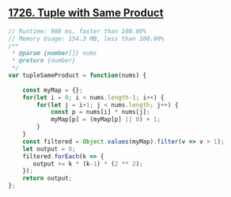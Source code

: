 ## [1726. Tuple with Same Product](https://leetcode.com/problems/tuple-with-same-product/)
```javascript
// Runtime: 988 ms, faster than 100.00%
// Memory Usage: 154.3 MB, less than 100.00%
/**
 * @param {number[]} nums
 * @return {number}
 */
var tupleSameProduct = function(nums) {
  
    const myMap = {};
    for(let i = 0; i < nums.length-1; i++) {
        for(let j = i+1; j < nums.length; j++) {
            const p = nums[i] * nums[j];
            myMap[p] = (myMap[p] || 0) + 1;
        }
    }
    const filtered = Object.values(myMap).filter(v => v > 1);
    let output = 0;
    filtered.forEach(k => {
       output += k * (k-1) * (2 ** 2);
    });
    return output;
}; 
```
